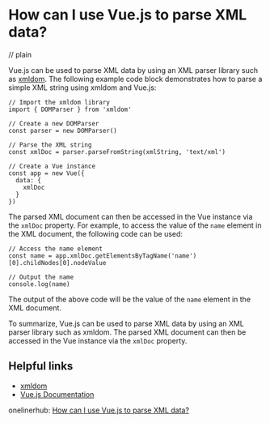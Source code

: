 # How can I use Vue.js to parse XML data?
// plain

Vue.js can be used to parse XML data by using an XML parser library such as [xmldom](https://www.npmjs.com/package/xmldom). The following example code block demonstrates how to parse a simple XML string using xmldom and Vue.js:

```
// Import the xmldom library
import { DOMParser } from 'xmldom'

// Create a new DOMParser
const parser = new DOMParser()

// Parse the XML string
const xmlDoc = parser.parseFromString(xmlString, 'text/xml')

// Create a Vue instance
const app = new Vue({
  data: {
    xmlDoc
  }
})
```

The parsed XML document can then be accessed in the Vue instance via the `xmlDoc` property. For example, to access the value of the `name` element in the XML document, the following code can be used:

```
// Access the name element
const name = app.xmlDoc.getElementsByTagName('name')[0].childNodes[0].nodeValue

// Output the name
console.log(name)
```

The output of the above code will be the value of the `name` element in the XML document.

To summarize, Vue.js can be used to parse XML data by using an XML parser library such as xmldom. The parsed XML document can then be accessed in the Vue instance via the `xmlDoc` property.

## Helpful links
- [xmldom](https://www.npmjs.com/package/xmldom)
- [Vue.js Documentation](https://vuejs.org/v2/guide/)

onelinerhub: [How can I use Vue.js to parse XML data?](https://onelinerhub.com/vue.js/how-can-i-use-vue-js-to-parse-xml-data)